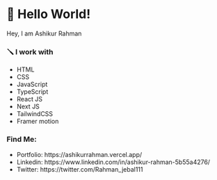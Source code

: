 # 💫 Hello World!
Hey, I am Ashikur Rahman

### 🪛 I work with

<div>
<ul>
  <li>HTML</li>
  <li>CSS</li>
  <li>JavaScript</li>
  <li>TypeScript</li>
  <li>React JS</li>
  <li>Next JS</li>
  <li>TailwindCSS</li>
  <li>Framer motion</li>
</ul>  

### Find Me:

<ul>
  <li>Portfolio: https://ashikurrahman.vercel.app/</li>
  <li>Linkedin: https://www.linkedin.com/in/ashikur-rahman-5b55a4276/</li>
  <li>Twitter: https://twitter.com/Rahman_jebal111</li>
</ul>  
  
</div>
